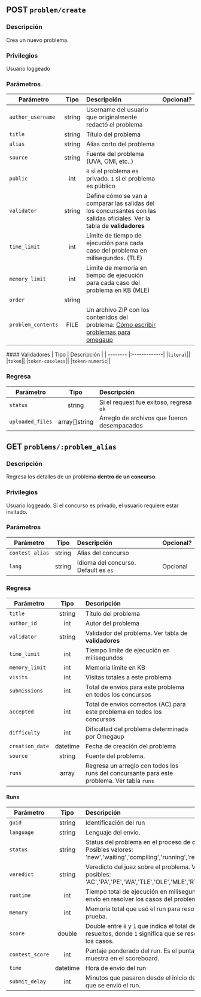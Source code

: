 ## POST `problem/create`

### Descripción
Crea un nuevo problema.

### Privilegios
Usuario loggeado

### Parámetros
| Parámetro | Tipo | Descripción  | Opcional? |
| -------- |:-------------:| :-----|:-----|
|`author_username`|string|Username del usuario que originalmente redactó el problema||
|`title`|string|Título del problema||
|`alias`|string|Alias corto del problema||
|`source`|string|Fuente del problema (UVA, OMI, etc..)||
|`public`|int|`0` si el problema es privado. `1` si el problema es público||
|`validator`|string|Define cómo se van a comparar las salidas del los concursantes con las salidas oficiales. Ver la tabla de **validadores**||
|`time_limit`|int|Límite de tiempo de ejecución para cada caso del problema en milisegundos. (TLE)||
|`memory_limit`|int|Límite de memoria en tiempo de ejecución para cada caso del problema en KB (MLE)||
|`order`|string|||
|`problem_contents`|FILE|Un archivo ZIP con los contenidos del problema: [Cómo escribir problemas para omegaup](Cómo-escribir-problemas-para-Omegaup)||

#### Validadores
| Tipo | Descripción |
| -------- |:-------------|
|`literal`||
|`token`||
|`token-caseless`||
|`token-numeric`||

### Regresa

| Parámetro | Tipo | Descripción  |
| -------- |:-------------:| :-----|
|`status`|string|Si el request fue exitoso, regresa `ok`| 
|`uploaded_files`|array[]string|Arreglo de archivos que fueron desempacados||

## GET `problems/:problem_alias`

### Descripción
Regresa los detalles de un problema **dentro de un concurso**.

### Privilegios
Usuario loggeado. Si el concurso es privado, el usuario requiere estar invitado.

### Parámetros
| Parámetro | Tipo | Descripción  | Opcional? |
| -------- |:-------------:| :-----|:-----|
|`contest_alias`|string|Alias del concurso||
|`lang`|string|Idioma del concurso. Default es `es`|Opcional|

### Regresa

| Parámetro | Tipo | Descripción  |
| -------- |:-------------:| :-----|
|`title`|string|Título del problema|
|`author_id`|int|Autor del problema|
|`validator`|string|Validador del problema. Ver tabla de **validadores**|
|`time_limit`|int|Tiempo límite de ejecución en milisegundos|
|`memory_limit`|int|Memoria límite en KB|
|`visits`|int|Visitas totales a este problema|
|`submissions`|int|Total de envíos para este problema en todos los concursos|
|`accepted`|int|Total de envíos correctos (AC) para este problema en todos los concursos|
|`difficulty`|int|Dificultad del problema determinada por Omegaup|
|`creation_date`|datetime|Fecha de creación del problema|
|`source`|string|Fuente del problema.|
|`runs`|array|Regresa un arreglo con todos los runs del concursante para este problema. Ver tabla `runs`|

#### Runs

| Parámetro | Tipo | Descripción  |
| -------- |:-------------:| :-----|
|`guid`|string|Identificación del run|
|`language`|string|Lenguaje del envío.|
|`status`|string|Status del problema en el proceso de calificación. Posibles valores: 'new','waiting','compiling','running','ready'|
|`veredict`|string|Veredicto del juez sobre el problema. Veredictos posibles: 'AC','PA','PE','WA','TLE','OLE','MLE','RTE','RFE','CE','JE'|
|`runtime`|int|Tiempo total de ejecución en milisegundos que tardó el envío en resolver los casos del problema.|
|`memory`|int|Memoria total que usó el run para resolver los casos de prueba.|
|`score`|double|Double entre `0` y `1` que indica el total de casos resueltos, donde `1` significa que se resolvieron todos los casos.|
|`contest_score`|int|Puntaje ponderado del run. Es el puntaje que se muestra en el scoreboard.|
|`time`|datetime|Hora de envío del run|
|`submit_delay`|int|Minutos que pasaron desde el inicio del concurso hasta que se envió el run.|
